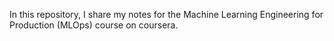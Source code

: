 In this repository, I share my notes for the Machine Learning Engineering for Production (MLOps) course on coursera. 
